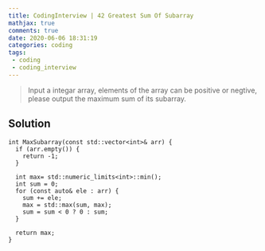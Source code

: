 ```yaml
---
title: CodingInterview | 42 Greatest Sum Of Subarray
mathjax: true
comments: true
date: 2020-06-06 18:31:19
categories: coding
tags:
 - coding
 - coding_interview
---
```


> Input a integar array, elements of the array can be positive or negtive, please output the maximum sum of its subarray. 

<!-- more -->

## Solution
```
int MaxSubarray(const std::vector<int>& arr) {
  if (arr.empty()) {
    return -1;
  }

  int max= std::numeric_limits<int>::min();
  int sum = 0;
  for (const auto& ele : arr) {
    sum += ele;
    max = std::max(sum, max);
    sum = sum < 0 ? 0 : sum;
  }

  return max;
}
```
